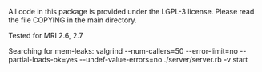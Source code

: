 All code in this package is provided under the LGPL-3 license.
Please read the file COPYING in the main directory.

Tested for MRI 2.6, 2.7

Searching for mem-leaks:
  valgrind --num-callers=50 --error-limit=no --partial-loads-ok=yes --undef-value-errors=no ./server/server.rb -v start
